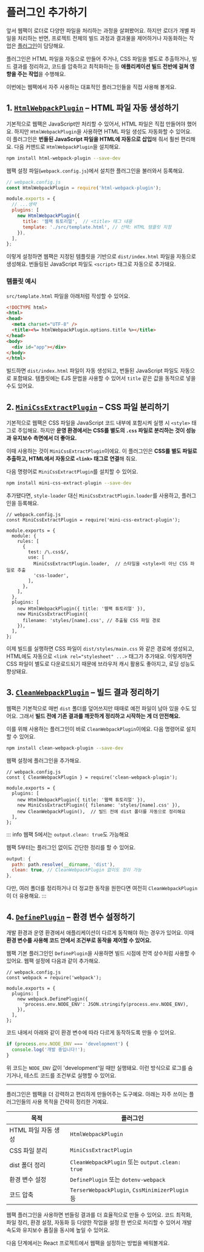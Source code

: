 # 플러그인 추가하기

앞서 웹팩이 로더로 다양한 파일을 처리하는 과정을 살펴봤어요. 하지만 로더가 개별 파일을 처리하는 반면, 프로젝트 전체의 빌드 과정과 결과물을 제어하거나 자동화하는 작업은 [플러그인](../deep-dive/bundling-process/plugin.md)이 담당해요.

플러그인은 HTML 파일을 자동으로 만들어 주거나, CSS 파일을 별도로 추출하거나, 빌드 결과를 정리하고, 코드를 압축하고 최적화하는 등 **애플리케이션 빌드 전반에 걸쳐 영향을 주는 작업**을 수행해요.

이번에는 웹팩에서 자주 사용하는 대표적인 플러그인들을 직접 사용해 볼게요.

## 1. [`HtmlWebpackPlugin`](../deep-dive/bundling-process/plugin.md#htmlwebpackplugin) – HTML 파일 자동 생성하기

기본적으로 웹팩은 JavaScript만 처리할 수 있어서, HTML 파일은 직접 만들어야 했어요. 하지만 `HtmlWebpackPlugin`을 사용하면 HTML 파일 생성도 자동화할 수 있어요. 이 플러그인은 **번들된 JavaScript 파일을 HTML에 자동으로 삽입**해 줘서 훨씬 편리해요.
다음 커맨드로 `HtmlWebpackPlugin`을 설치해요.

```bash
npm install html-webpack-plugin --save-dev
```

웹팩 설정 파일(`webpack.config.js`)에서 설치한 플러그인을 불러와서 등록해요.

```javascript
// webpack.config.js
const HtmlWebpackPlugin = require('html-webpack-plugin');

module.exports = {
  // ...생략
  plugins: [
    new HtmlWebpackPlugin({
      title: '웹팩 튜토리얼',  // <title> 태그 내용
      template: './src/template.html', // 선택: HTML 템플릿 지정
    }),
  ],
};
```

이렇게 설정하면 웹팩은 지정된 템플릿을 기반으로 `dist/index.html` 파일을 자동으로 생성해요. 번들링된 JavaScript 파일도 `<script>` 태그로 자동으로 추가돼요.

### 템플릿 예시

`src/template.html` 파일을 아래처럼 작성할 수 있어요.

```html
<!DOCTYPE html>
<html>
<head>
  <meta charset="UTF-8" />
  <title><%= htmlWebpackPlugin.options.title %></title>
</head>
<body>
  <div id="app"></div>
</body>
</html>
```

빌드하면 `dist/index.html` 파일이 자동 생성되고, 번들된 JavaScript 파일도 자동으로 포함돼요. 템플릿에는 EJS 문법을 사용할 수 있어서 `title` 같은 값을 동적으로 넣을 수도 있어요.

## 2. [`MiniCssExtractPlugin`](https://webpack.js.org/plugins/mini-css-extract-plugin/) – CSS 파일 분리하기

기본적으로 웹팩은 CSS 파일을 JavaScript 코드 내부에 포함시켜 실행 시 `<style>` 태그로 주입해요. 하지만 **운영 환경에서는 CSS를 별도의 `.css` 파일로 분리하는 것이 성능과 유지보수 측면에서 더 좋아요.**

이때 사용하는 것이 `MiniCssExtractPlugin`이에요. 이 플러그인은 **CSS를 별도 파일로 추출하고, HTML에서 자동으로 `<link>` 태그로 연결**해 줘요.

다음 명령어로 `MiniCssExtractPlugin`를 설치할 수 있어요.

```bash
npm install mini-css-extract-plugin --save-dev
```

추가됐다면, `style-loader` 대신 `MiniCssExtractPlugin.loader`를 사용하고, 플러그인을 등록해요.

```javascript{2,9-12}
// webpack.config.js
const MiniCssExtractPlugin = require('mini-css-extract-plugin');

module.exports = {
  module: {
    rules: [
      {
        test: /\.css$/,
        use: [
          MiniCssExtractPlugin.loader,  // 스타일을 <style>이 아닌 CSS 파일로 추출
          'css-loader',
        ],
      },
    ],
  },
  plugins: [
    new HtmlWebpackPlugin({ title: '웹팩 튜토리얼' }),
    new MiniCssExtractPlugin({
      filename: 'styles/[name].css', // 추출될 CSS 파일 경로
    }),
  ],
};
```

이제 빌드를 실행하면 CSS 파일이 `dist/styles/main.css` 와 같은 경로에 생성되고, HTML에도 자동으로 `<link rel="stylesheet" ...>` 태그가 추가돼요. 이렇게하면 CSS 파일이 별도로 다운로드되기 때문에 브라우저 캐시 활용도 좋아지고, 로딩 성능도 향상돼요.

## 3. [`CleanWebpackPlugin`](https://github.com/johnagan/clean-webpack-plugin) – 빌드 결과 정리하기

웹팩은 기본적으로 매번 `dist` 폴더를 덮어쓰지만 때때로 예전 파일이 남아 있을 수도 있어요.
그래서 **빌드 전에 기존 결과를 깨끗하게 정리하고 시작하는 게 더 안전해요.**

이를 위해 사용하는 플러그인이 바로 `CleanWebpackPlugin`이에요. 다음 명령어로 설치할 수 있어요.

```bash
npm install clean-webpack-plugin --save-dev
```

웹팩 설정에 플러그인을 추가해요.

```javascript{2,8}
// webpack.config.js
const { CleanWebpackPlugin } = require('clean-webpack-plugin');

module.exports = {
  plugins: [
    new HtmlWebpackPlugin({ title: '웹팩 튜토리얼' }),
    new MiniCssExtractPlugin({ filename: 'styles/[name].css' }),
    new CleanWebpackPlugin(),  // 빌드 전에 dist 폴더를 자동으로 정리해요
  ],
};
```

::: info 웹팩 5에서는 `output.clean: true`도 가능해요

웹팩 5부터는 플러그인 없이도 간단한 정리를 할 수 있어요.

```javascript
output: {
  path: path.resolve(__dirname, 'dist'),
  clean: true, // CleanWebpackPlugin 없이도 정리 가능
},
```

다만, 여러 폴더를 정리하거나 더 정교한 동작을 원한다면 여전히 `CleanWebpackPlugin`이 더 유용해요.
:::

## 4. [`DefinePlugin`](../deep-dive/bundling-process/plugin.md#defineplugin) – 환경 변수 설정하기

개발 환경과 운영 환경에서 애플리케이션이 다르게 동작해야 하는 경우가 있어요. 이때 **환경 변수를 사용해 코드 안에서 조건부로 동작을 제어할 수 있어요.**

웹팩 기본 플러그인인 `DefinePlugin`을 사용하면 빌드 시점에 전역 상수처럼 사용할 수 있어요. 웹팩 설정에 다음과 같이 추가해요.

```javascript{6-8}
// webpack.config.js
const webpack = require('webpack');

module.exports = {
  plugins: [
    new webpack.DefinePlugin({
      'process.env.NODE_ENV': JSON.stringify(process.env.NODE_ENV),
    }),
  ],
};
```
코드 내에서 아래와 같이 환경 변수에 따라 다르게 동작하도록 만들 수 있어요.

```javascript
if (process.env.NODE_ENV === 'development') {
  console.log('개발 중입니다!');
}
```

위 코드는 `NODE_ENV` 값이 'development'일 때만 실행돼요. 이런 방식으로 로그를 숨기거나, 테스트 코드를 조건부로 실행할 수 있어요.

---

플러그인은 웹팩을 더 강력하고 편리하게 만들어주는 도구예요. 아래는 자주 쓰이는 플러그인들의 사용 목적을 간략히 정리한 거예요.

| 목적 | 플러그인 |
|------|----------|
| HTML 파일 자동 생성 | `HtmlWebpackPlugin` |
| CSS 파일 분리 | `MiniCssExtractPlugin` |
| dist 폴더 정리 | `CleanWebpackPlugin` 또는 `output.clean: true` |
| 환경 변수 설정 | `DefinePlugin` 또는 `dotenv-webpack` |
| 코드 압축 | `TerserWebpackPlugin`, `CssMinimizerPlugin` 등 |

웹팩 플러그인을 사용하면 번들링 결과를 더 효율적으로 만들 수 있어요. 코드 최적화, 파일 정리, 환경 설정, 자동화 등 다양한 작업을 설정 한 번으로 처리할 수 있어서 개발 속도와 유지보수 품질을 동시에 높일 수 있어요.

다음 단계에서는 React 프로젝트에서 웹팩을 설정하는 방법을 배워볼게요.